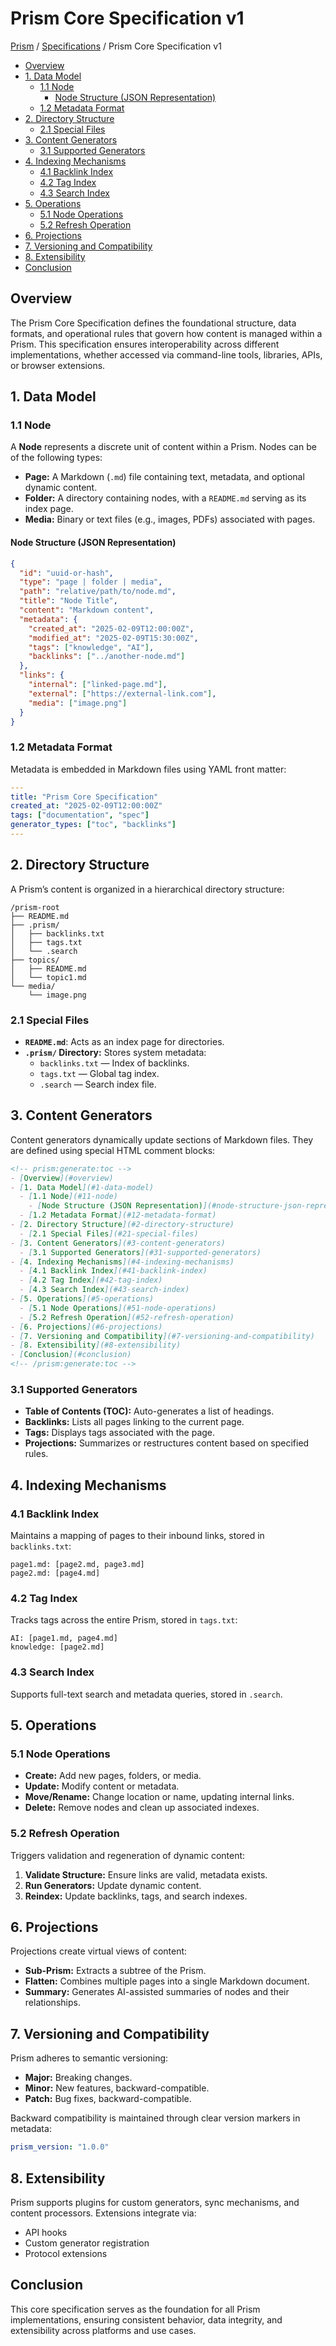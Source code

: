# Prism Core Specification v1

<!-- prism:generate:breadcrumbs -->
[Prism](../README.md) / [Specifications](README.md) / Prism Core Specification v1
<!-- /prism:generate:breadcrumbs -->

<!-- prism:generate:toc -->
- [Overview](#overview)
- [1. Data Model](#1-data-model)
  - [1.1 Node](#11-node)
    - [Node Structure (JSON Representation)](#node-structure-json-representation)
  - [1.2 Metadata Format](#12-metadata-format)
- [2. Directory Structure](#2-directory-structure)
  - [2.1 Special Files](#21-special-files)
- [3. Content Generators](#3-content-generators)
  - [3.1 Supported Generators](#31-supported-generators)
- [4. Indexing Mechanisms](#4-indexing-mechanisms)
  - [4.1 Backlink Index](#41-backlink-index)
  - [4.2 Tag Index](#42-tag-index)
  - [4.3 Search Index](#43-search-index)
- [5. Operations](#5-operations)
  - [5.1 Node Operations](#51-node-operations)
  - [5.2 Refresh Operation](#52-refresh-operation)
- [6. Projections](#6-projections)
- [7. Versioning and Compatibility](#7-versioning-and-compatibility)
- [8. Extensibility](#8-extensibility)
- [Conclusion](#conclusion)
<!-- /prism:generate:toc -->

## Overview

The Prism Core Specification defines the foundational structure, data formats, and operational rules that govern how content is managed within a Prism. This specification ensures interoperability across different implementations, whether accessed via command-line tools, libraries, APIs, or browser extensions.

## 1. Data Model

### 1.1 Node

A **Node** represents a discrete unit of content within a Prism. Nodes can be of the following types:

- **Page:** A Markdown (`.md`) file containing text, metadata, and optional dynamic content.
- **Folder:** A directory containing nodes, with a `README.md` serving as its index page.
- **Media:** Binary or text files (e.g., images, PDFs) associated with pages.

#### Node Structure (JSON Representation)

```json
{
  "id": "uuid-or-hash",
  "type": "page | folder | media",
  "path": "relative/path/to/node.md",
  "title": "Node Title",
  "content": "Markdown content",
  "metadata": {
    "created_at": "2025-02-09T12:00:00Z",
    "modified_at": "2025-02-09T15:30:00Z",
    "tags": ["knowledge", "AI"],
    "backlinks": ["../another-node.md"]
  },
  "links": {
    "internal": ["linked-page.md"],
    "external": ["https://external-link.com"],
    "media": ["image.png"]
  }
}
```

### 1.2 Metadata Format

Metadata is embedded in Markdown files using YAML front matter:

```yaml
---
title: "Prism Core Specification"
created_at: "2025-02-09T12:00:00Z"
tags: ["documentation", "spec"]
generator_types: ["toc", "backlinks"]
---
```

## 2. Directory Structure

A Prism’s content is organized in a hierarchical directory structure:

```
/prism-root
├── README.md
├── .prism/
│   ├── backlinks.txt
│   ├── tags.txt
│   └── .search
├── topics/
│   ├── README.md
│   └── topic1.md
└── media/
    └── image.png
```

### 2.1 Special Files

- **`README.md`**: Acts as an index page for directories.
- **`.prism/` Directory:** Stores system metadata:
  - `backlinks.txt` — Index of backlinks.
  - `tags.txt` — Global tag index.
  - `.search` — Search index file.

## 3. Content Generators

Content generators dynamically update sections of Markdown files. They are defined using special HTML comment blocks:

```markdown
<!-- prism:generate:toc -->
- [Overview](#overview)
- [1. Data Model](#1-data-model)
  - [1.1 Node](#11-node)
    - [Node Structure (JSON Representation)](#node-structure-json-representation)
  - [1.2 Metadata Format](#12-metadata-format)
- [2. Directory Structure](#2-directory-structure)
  - [2.1 Special Files](#21-special-files)
- [3. Content Generators](#3-content-generators)
  - [3.1 Supported Generators](#31-supported-generators)
- [4. Indexing Mechanisms](#4-indexing-mechanisms)
  - [4.1 Backlink Index](#41-backlink-index)
  - [4.2 Tag Index](#42-tag-index)
  - [4.3 Search Index](#43-search-index)
- [5. Operations](#5-operations)
  - [5.1 Node Operations](#51-node-operations)
  - [5.2 Refresh Operation](#52-refresh-operation)
- [6. Projections](#6-projections)
- [7. Versioning and Compatibility](#7-versioning-and-compatibility)
- [8. Extensibility](#8-extensibility)
- [Conclusion](#conclusion)
<!-- /prism:generate:toc -->
```

### 3.1 Supported Generators

- **Table of Contents (TOC):** Auto-generates a list of headings.
- **Backlinks:** Lists all pages linking to the current page.
- **Tags:** Displays tags associated with the page.
- **Projections:** Summarizes or restructures content based on specified rules.

## 4. Indexing Mechanisms

### 4.1 Backlink Index

Maintains a mapping of pages to their inbound links, stored in `backlinks.txt`:

```
page1.md: [page2.md, page3.md]
page2.md: [page4.md]
```

### 4.2 Tag Index

Tracks tags across the entire Prism, stored in `tags.txt`:

```
AI: [page1.md, page4.md]
knowledge: [page2.md]
```

### 4.3 Search Index

Supports full-text search and metadata queries, stored in `.search`.

## 5. Operations

### 5.1 Node Operations

- **Create:** Add new pages, folders, or media.
- **Update:** Modify content or metadata.
- **Move/Rename:** Change location or name, updating internal links.
- **Delete:** Remove nodes and clean up associated indexes.

### 5.2 Refresh Operation

Triggers validation and regeneration of dynamic content:

1. **Validate Structure:** Ensure links are valid, metadata exists.
2. **Run Generators:** Update dynamic content.
3. **Reindex:** Update backlinks, tags, and search indexes.

## 6. Projections

Projections create virtual views of content:

- **Sub-Prism:** Extracts a subtree of the Prism.
- **Flatten:** Combines multiple pages into a single Markdown document.
- **Summary:** Generates AI-assisted summaries of nodes and their relationships.

## 7. Versioning and Compatibility

Prism adheres to semantic versioning:

- **Major:** Breaking changes.
- **Minor:** New features, backward-compatible.
- **Patch:** Bug fixes, backward-compatible.

Backward compatibility is maintained through clear version markers in metadata:

```yaml
prism_version: "1.0.0"
```

## 8. Extensibility

Prism supports plugins for custom generators, sync mechanisms, and content processors. Extensions integrate via:

- API hooks
- Custom generator registration
- Protocol extensions

## Conclusion

This core specification serves as the foundation for all Prism implementations, ensuring consistent behavior, data integrity, and extensibility across platforms and use cases.

<!-- prism:metadata
---
title: Prism Core Specification v1
path: specifications/core-specification.v1.md
generator_types:
  - breadcrumbs
  - toc
  - toc
---
-->
